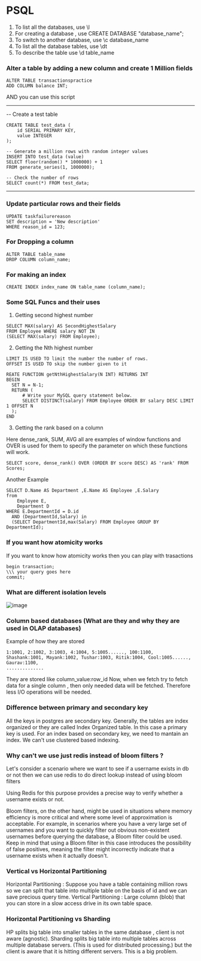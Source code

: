 # PSQL

1) To list all the databases, use \l
2) For creating a database , use CREATE DATABASE "database_name";
3) To switch to another database, use \c database_name
4) To list all the database tables, use \dt
5) To describe the table use \d table_name

### Alter a table by adding a new column and create 1 Million fields
```
ALTER TABLE transactionspractice 
ADD COLUMN balance INT;
```
AND you can use this script

********************************************
-- Create a test table

```
CREATE TABLE test_data (
    id SERIAL PRIMARY KEY,
    value INTEGER
);

-- Generate a million rows with random integer values
INSERT INTO test_data (value)
SELECT floor(random() * 1000000) + 1
FROM generate_series(1, 1000000);

-- Check the number of rows
SELECT count(*) FROM test_data;

```
********************************************

### Update particular rows and their fields

```
UPDATE taskfailurereason
SET description = 'New description'
WHERE reason_id = 123;

```

### For Dropping a column

```
ALTER TABLE table_name
DROP COLUMN column_name;

```

### For making an index

```
CREATE INDEX index_name ON table_name (column_name);
```

### Some SQL Funcs and their uses

1. Getting second highest number

```
SELECT MAX(salary) AS SecondHighestSalary
FROM Employee WHERE salary NOT IN 
(SELECT MAX(salary) FROM Employee);
```

2. Getting the Nth highest number

```
LIMIT IS USED TO limit the number the number of rows.
OFFSET IS USED TO skip the number given to it

REATE FUNCTION getNthHighestSalary(N INT) RETURNS INT
BEGIN
  SET N = N-1;
  RETURN (
      # Write your MySQL query statement below.
      SELECT DISTINCT(salary) FROM Employee ORDER BY salary DESC LIMIT 1 OFFSET N
  );
END

```

3.  Getting the rank based on a column

Here dense_rank, SUM, AVG all are examples of window functions and
OVER is used for them to specify the parameter on which these functions
will work.

```
SELECT score, dense_rank() OVER (ORDER BY score DESC) AS 'rank' FROM Scores;
```

Another Example

```
SELECT D.Name AS Department ,E.Name AS Employee ,E.Salary 
from 
	Employee E,
	Department D 
WHERE E.DepartmentId = D.id 
  AND (DepartmentId,Salary) in 
  (SELECT DepartmentId,max(Salary) FROM Employee GROUP BY DepartmentId);
```


### If you want how atomicity works

If you want to know how atomicity works then you can play with trasactions

```
begin transaction;
\\\ your query goes here 
commit;
```


### What are different isolation levels


![image](https://github.com/iamskp99/sql_practice/assets/42648568/d3a57111-8a41-4a08-84d8-2900484d6068)



### Column based databases (What are they and why they are used in OLAP databases)

Example of how they are stored

```
1:1001, 2:1002, 3:1003, 4:1004, 5:1005......, 100:1100,
Shashank:1001, Mayank:1002, Tushar:1003, Ritik:1004, Cool:1005......, Gaurav:1100,
..............
```

They are stored like column_value:row_id
Now, when we fetch try to fetch data for a single column , then only needed data will be fetched. Therefore less I/O
operations will be needed.

### Difference between primary and secondary key

All the keys in postgres are secondary key. Generally, the tables are index organized or they are called Index Organized table. In this case a primary key is used. For an index based on secondary key, we need to mantain an index. We can't use clustered based indexing.

### Why can't we use just redis instead of bloom filters ?

Let's consider a scenario where we want to see if a username exists in db or not then we can use redis to do direct lookup instead of using bloom filters

Using Redis for this purpose provides a precise way to verify whether a username exists or not. 

Bloom filters, on the other hand, might be used in situations where memory efficiency is more critical and where some level of approximation is acceptable. For example, in scenarios where you have a very large set of usernames and you want to quickly filter out obvious non-existent usernames before querying the database, a Bloom filter could be used. Keep in mind that using a Bloom filter in this case introduces the possibility of false positives, meaning the filter might incorrectly indicate that a username exists when it actually doesn't.


### Vertical vs Horizontal Partitioning

Horizontal Partitioning : Suppose you have a table containing million rows so we can split that table into multiple table on the basis of id and we can save precious query time.
Vertical Partitioning : Large column (blob) that you can store in a slow access drive in its own table space.

### Horizontal Partitioning vs Sharding

HP splits big table into smaller tables in the same database , client is not aware (agnostic).
Sharding splits big table into multiple tables across multiple database servers. (This is used for distributed processing.) but the client is aware that it is hitting different servers.
This is a big problem.
